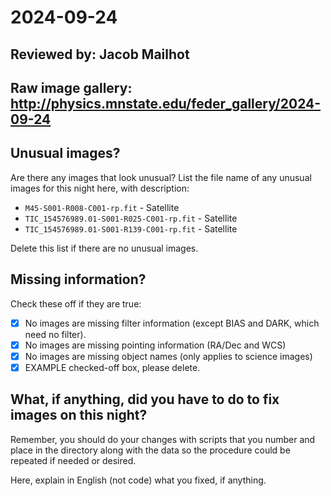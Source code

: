 # 2024-09-24

## Reviewed by:   Jacob Mailhot

## Raw image gallery: http://physics.mnstate.edu/feder_gallery/2024-09-24

## Unusual images?

Are there any images that look unusual? List the file name of any unusual images for this night here, with description:

+ `M45-S001-R008-C001-rp.fit` - Satellite
+ `TIC_154576989.01-S001-R025-C001-rp.fit` - Satellite
+ `TIC_154576989.01-S001-R139-C001-rp.fit` - Satellite

Delete this list if there are no unusual images.

## Missing information?

Check these off if they are true:

- [x] No images are missing filter information (except BIAS and DARK, which need no filter).
- [x] No images are missing pointing information (RA/Dec and WCS)
- [x] No images are missing object names (only applies to science images)
- [x] EXAMPLE checked-off box, please delete.

## What, if anything, did you have to do to fix images on this night?

Remember, you should do your changes with scripts that you number and place in the
directory along with the data so the procedure could be repeated if needed or
desired.

Here, explain in English (not code) what you fixed, if anything.
